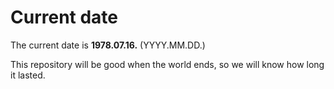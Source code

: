 # Current date

The current date is **1978.07.16.** (YYYY.MM.DD.)

This repository will be good when the world ends, so we will know how long it lasted.
